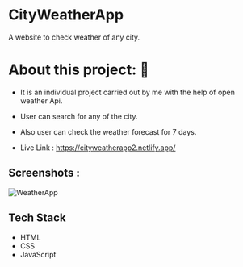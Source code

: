 # CityWeatherApp
A website to check weather of any city.

# About this project: 🙌

* It is an individual project carried out by me with the help of open weather Api.

* User can search for any of the city.

* Also user can check the weather forecast for 7 days.

* Live Link : https://cityweatherapp2.netlify.app/

## Screenshots :

![WeatherApp](https://user-images.githubusercontent.com/56001279/171814457-b51811df-387e-44ae-b621-e40341d36aae.png)


## Tech Stack

* HTML
* CSS
* JavaScript
